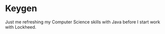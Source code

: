 # Keygen
Just me refreshing my Computer Science skills with Java before I start work with Lockheed.
